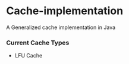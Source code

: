 # Cache-implementation

A Generalized cache implementation in Java

### Current Cache Types

* LFU Cache 
